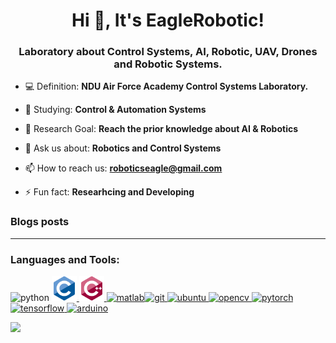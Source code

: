 <h1 align="center">Hi 👋, It's EagleRobotic!</h1>
<h3 align="center">Laboratory about Control Systems, AI, Robotic, UAV, Drones and Robotic Systems.</h3>

- :computer: Definition: **NDU Air Force Academy Control Systems Laboratory.**

- 📝 Studying: **Control & Automation Systems**

- 🔭 Research Goal: **Reach the prior knowledge about AI & Robotics**

- 💬 Ask us about: **Robotics and Control Systems**

- 📫 How to reach us: **roboticseagle@gmail.com**

- ⚡ Fun fact: **Researhcing and Developing**

### Blogs posts
<!-- BLOG-POST-LIST:START -->
-------
<!-- BLOG-POST-LIST:END -->

<h3 align="left">Languages and Tools:</h3>
<p align="left"> 
<img src="https://www.kodiks.com/assets/images/icon-technology/pUBY5pVj.png" alt="python" width="40" height="40"/>   
<a href="https://www.cprogramming.com/" target="_blank"> <img src="https://raw.githubusercontent.com/devicons/devicon/master/icons/c/c-original.svg" alt="c" width="40" height="40"/> </a> <a href="https://www.w3schools.com/cpp/" target="_blank"> <img src="https://raw.githubusercontent.com/devicons/devicon/master/icons/cplusplus/cplusplus-original.svg" alt="cplusplus" width="40" height="40"/> </a> <a href="https://www.mathworks.com/" target="_blank"> <img src="https://upload.wikimedia.org/wikipedia/commons/2/21/Matlab_Logo.png" alt="matlab" width="40" height="40"/><img src="https://www.vectorlogo.zone/logos/git-scm/git-scm-icon.svg" alt="git" width="40" height="40"/> <img 
src="https://www.kodiks.com/assets/images/icon-technology/cof_orange_hex.jpg" alt="ubuntu" width="40" height="40"/> <img src="https://www.vectorlogo.zone/logos/opencv/opencv-icon.svg" alt="opencv" width="40" height="40"/> <img 
src="https://www.vectorlogo.zone/logos/pytorch/pytorch-icon.svg" alt="pytorch" width="40" height="40"/> <img src="https://www.vectorlogo.zone/logos/tensorflow/tensorflow-icon.svg" alt="tensorflow" width="40" height="40"/>
<a href="https://www.arduino.cc/" target="_blank"> <img src="https://cdn.worldvectorlogo.com/logos/arduino-1.svg" alt="arduino" width="40" height="40"/> </a></p>

<img src="https://github-readme-stats.vercel.app/api?username=EagleRobotic&&show_icons=true&title_color=#263238&icon_color=bb2acf&text_color=#263238&bg_color=#CFD8DC">

